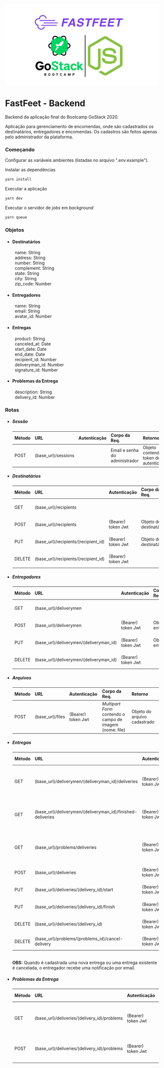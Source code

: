 <p align="center">
  <img src="https://github.com/lucasiori/fastfeet-backend/blob/master/fastfeet-backend.png" alt="GoStack">
</p>

<h1>FastFeet - Backend</h1>

<p>
  Backend da aplicação final do Bootcamp GoStack 2020.
</p>
<p>
  Aplicação para gerenciamento de encomendas, onde são cadastrados os destinatários, entregadores e encomendas. Os cadastros são feitos apenas
  pelo administrador da plataforma.
</p>

<h3>Começando</h3>

<p>Configurar as variáveis ambientes (listadas no arquivo ".env.example").</p>

<p>Instalar as dependências</p>

```sh
yarn install
```

<p>Executar a aplicação</p>

```sh
yarn dev
```

<p>Executar o servidor de <i>jobs</i> em <i>background</i></p>

```sh
yarn queue
```

<h3>Objetos</h3>

<ul>
  <li>
    <h4>Destinatários</h4>
    &nbsp; name: String <br />
    &nbsp; address: String <br />
    &nbsp; number: String <br />
    &nbsp; complement: String <br />
    &nbsp; state: String <br />
    &nbsp; city: String <br />
    &nbsp; zip_code: Number <br />
  </li>
  
  <li>
    <h4>Entregadores</h4>
    &nbsp; name: String <br />
    &nbsp; email: String <br />
    &nbsp; avatar_id: Number <br />
  </li>
  
  <li>
    <h4>Entregas</h4>
    &nbsp; product: String <br />
    &nbsp; canceled_at: Date <br />
    &nbsp; start_date: Date <br />
    &nbsp; end_date: Date <br />
    &nbsp; recipient_id: Number <br />
    &nbsp; deliveryman_id: Number <br />
    &nbsp; signature_id: Number <br />
  </li>
  
  <li>
    <h4>Problemas da Entrega</h4>
    &nbsp; description: String <br />
    &nbsp; delivery_id: Number <br />
  </li>
</ul>

<h3>Rotas</h3>

<ul>
  <li>
    <h5>Sessão</h5>
    <table>
      <thead>
        <th>Método</th>
        <th>URL</th>
        <th>Autenticação</th>
        <th>Corpo da Req.</th>
        <th>Retorno</th>
      </thead>
      <tbody>
        <tr>
          <td>POST</td>
          <td>(base_url)/sessions</td>
          <td></td>
          <td>Email e senha do administrador</td>
          <td>Objeto contendo token de autenticação</td>
        </tr>
      </tbody>
    </table>
  </li>
  
  <li>
    <h5>Destinatários</h5>
    <table>
      <thead>
        <th>Método</th>
        <th>URL</th>
        <th>Autenticação</th>
        <th>Corpo da Req.</th>
        <th>Retorno</th>
      </thead>
      <tbody>
        <tr>
          <td>GET</td>
          <td>(base_url)/recipients</td>
          <td></td>
          <td></td>
          <td>Lista de destinatários cadastrados</td>
        </tr>
        <tr>
          <td>POST</td>
          <td>(base_url)/recipients</td>
          <td>(Bearer) token Jwt</td>
          <td>Objeto de destinatário</td>
          <td>Objeto do destinatário cadastrado</td>
        </tr>
        <tr>
          <td>PUT</td>
          <td>(base_url)/recipients/(recipient_id)</td>
          <td>(Bearer) token Jwt</td>
          <td>Objeto de destinatário</td>
          <td>Objeto do destinatário atualizado</td>
        </tr>
        <tr>
          <td>DELETE</td>
          <td>(base_url)/recipients/(recipient_id)</td>
          <td>(Bearer) token Jwt</td>
          <td></td>
          <td>Status OK (200), sem informações</td>
        </tr>
      </tbody>
    </table>
  </li>
  
  <li>
    <h5>Entregadores</h5>
    <table>
      <thead>
        <th>Método</th>
        <th>URL</th>
        <th>Autenticação</th>
        <th>Corpo da Req.</th>
        <th>Retorno</th>
      </thead>
      <tbody>
        <tr>
          <td>GET</td>
          <td>(base_url)/deliverymen</td>
          <td></td>
          <td></td>
          <td>Lista de entregadores cadastrados</td>
        </tr>
        <tr>
          <td>POST</td>
          <td>(base_url)/deliverymen</td>
          <td>(Bearer) token Jwt</td>
          <td>Objeto de entregador</td>
          <td>Objeto do entregador cadastrado</td>
        </tr>
        <tr>
          <td>PUT</td>
          <td>(base_url)/deliverymen/(deliveryman_id)</td>
          <td>(Bearer) token Jwt</td>
          <td>Objeto de entregador</td>
          <td>Objeto do entregador atualizado</td>
        </tr>
        <tr>
          <td>DELETE</td>
          <td>(base_url)/deliverymen/(deliveryman_id)</td>
          <td>(Bearer) token Jwt</td>
          <td></td>
          <td>Status OK (200), sem informações</td>
        </tr>
      </tbody>
    </table>
  </li>
  
  <li>
    <h5>Arquivos</h5>
    <table>
      <thead>
        <th>Método</th>
        <th>URL</th>
        <th>Autenticação</th>
        <th>Corpo da Req.</th>
        <th>Retorno</th>
      </thead>
      <tbody>
        <tr>
          <td>POST</td>
          <td>(base_url)/files</td>
          <td>(Bearer) token Jwt</td>
          <td><i>Multipart Form</i> contendo o campo de imagem (nome: file)</td>
          <td>Objeto do arquivo cadastrado</td>
        </tr>
      </tbody>
    </table>
  </li>
  
  <li>
    <h5>Entregas</h5>
    <table>
      <thead>
        <th>Método</th>
        <th>URL</th>
        <th>Autenticação</th>
        <th>Corpo da Req.</th>
        <th>Retorno</th>
      </thead>
      <tbody>
        <tr>
          <td>GET</td>
          <td>(base_url)/deliverymen/(deliveryman_id)/deliveries</td>
          <td>(Bearer) token Jwt</td>
          <td></td>
          <td>Lista de entregas cadastradas, para o entregador informado</td>
        </tr>
        <tr>
          <td>GET</td>
          <td>(base_url)/deliverymen/(deliveryman_id)/finished-deliveries</td>
          <td>(Bearer) token Jwt</td>
          <td></td>
          <td>Lista de entregas finalizadas, para o entregador informado</td>
        </tr>
        <tr>
          <td>GET</td>
          <td>(base_url)/problems/deliveries</td>
          <td>(Bearer) token Jwt</td>
          <td></td>
          <td>Lista de entregas que possuem problemas cadastrados</td>
        </tr>
        <tr>
          <td>POST</td>
          <td>(base_url)/deliveries</td>
          <td>(Bearer) token Jwt</td>
          <td>Objeto de entrega</td>
          <td>Objeto da entrega cadastrada</td>
        </tr>
        <tr>
          <td>PUT</td>
          <td>(base_url)/deliveries/(delivery_id)/start</td>
          <td>(Bearer) token Jwt</td>
          <td></td>
          <td>Objeto da entrega iniciada</td>
        </tr>
        <tr>
          <td>PUT</td>
          <td>(base_url)/deliveries/(delivery_id)/finish</td>
          <td>(Bearer) token Jwt</td>
          <td></td>
          <td>Objeto da entrega finalizada</td>
        </tr>
        <tr>
          <td>DELETE</td>
          <td>(base_url)/deliveries/(delivery_id)</td>
          <td>(Bearer) token Jwt</td>
          <td></td>
          <td>Status OK (200), sem informações</td>
        </tr>
        <tr>
          <td>DELETE</td>
          <td>(base_url)/problems/(problems_id)/cancel-delivery</td>
          <td>(Bearer) token Jwt</td>
          <td></td>
          <td>Status OK (200), sem informações</td>
        </tr>
      </tbody>
    </table>
    <br/>
    <span>
       <strong>OBS:</strong> Quando é cadastrada uma nova entrega ou uma entrega existente é cancelada, o entregador recebe uma 
       notificação por email.
    </span>
  </li>
  
  <li>
    <h5>Problemas da Entrega</h5>
    <table>
      <thead>
        <th>Método</th>
        <th>URL</th>
        <th>Autenticação</th>
        <th>Corpo da Req.</th>
        <th>Retorno</th>
      </thead>
      <tbody>
        <tr>
          <td>GET</td>
          <td>(base_url)/deliveries/(delivery_id)/problems</td>
          <td>(Bearer) token Jwt</td>
          <td></td>
          <td>Lista de problemas cadastrados, para a entrega informada</td>
        </tr>
        <tr>
          <td>POST</td>
          <td>(base_url)/deliveries/(delivery_id)/problems</td>
          <td>(Bearer) token Jwt</td>
          <td>Objeto de problema da entrega</td>
          <td>Objeto do problema da entrega cadastrado</td>
        </tr>
      </tbody>
    </table>
  </li>
</ul>

